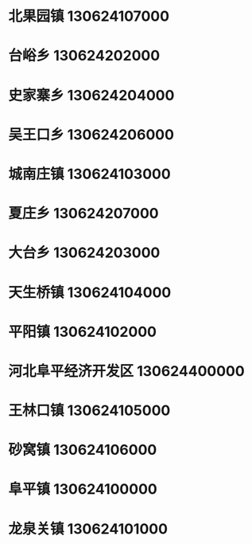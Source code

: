 # 北果园镇 130624107000
# 台峪乡 130624202000
# 史家寨乡 130624204000
# 吴王口乡 130624206000
# 城南庄镇 130624103000
# 夏庄乡 130624207000
# 大台乡 130624203000
# 天生桥镇 130624104000
# 平阳镇 130624102000
# 河北阜平经济开发区 130624400000
# 王林口镇 130624105000
# 砂窝镇 130624106000
# 阜平镇 130624100000
# 龙泉关镇 130624101000

